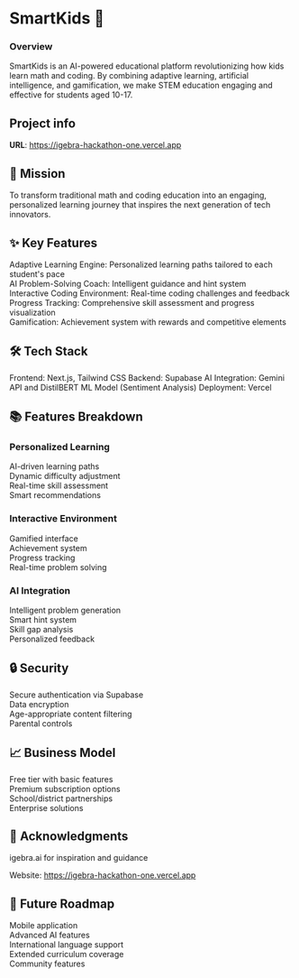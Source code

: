 # SmartKids 🚀
### Overview
SmartKids is an AI-powered educational platform revolutionizing how kids learn math and coding. By combining adaptive learning, artificial intelligence, and gamification, we make STEM education engaging and effective for students aged 10-17.

## Project info

**URL**: https://igebra-hackathon-one.vercel.app

## 🎯 Mission
To transform traditional math and coding education into an engaging, personalized learning journey that inspires the next generation of tech innovators.

## ✨ Key Features

Adaptive Learning Engine: Personalized learning paths tailored to each student's pace    
AI Problem-Solving Coach: Intelligent guidance and hint system    
Interactive Coding Environment: Real-time coding challenges and feedback     
Progress Tracking: Comprehensive skill assessment and progress visualization    
Gamification: Achievement system with rewards and competitive elements     

## 🛠️ Tech Stack

Frontend: Next.js, Tailwind CSS
Backend: Supabase
AI Integration: Gemini API and DistilBERT ML Model (Sentiment Analysis)
Deployment: Vercel

## 📚 Features Breakdown
### Personalized Learning

AI-driven learning paths    
Dynamic difficulty adjustment    
Real-time skill assessment    
Smart recommendations    

### Interactive Environment

Gamified interface   
Achievement system    
Progress tracking    
Real-time problem solving    

### AI Integration

Intelligent problem generation    
Smart hint system   
Skill gap analysis    
Personalized feedback    

## 🔒 Security

Secure authentication via Supabase    
Data encryption    
Age-appropriate content filtering    
Parental controls    

## 📈 Business Model

Free tier with basic features   
Premium subscription options   
School/district partnerships    
Enterprise solutions    

## 🙏 Acknowledgments

igebra.ai for inspiration and guidance

Website: https://igebra-hackathon-one.vercel.app

## 🚀 Future Roadmap

Mobile application   
Advanced AI features   
International language support   
Extended curriculum coverage   
Community features   
